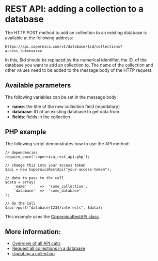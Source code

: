 # REST API: adding a collection to a database

The HTTP POST method to add an collection to an existing database is available at the following address:

`https://api.copernica.com/v1/database/$id/collections?access_token=xxxx`

In this, $id should be replaced by the numerical identifier, the ID, of the database you want to add an collection to. The name of the collection and other values need to be added to the message body of the HTTP request.

## Available parameters

The following variables can be set in the message body:

- **name**: the title of the new collection field (mandatory)
- **database**: ID of an existing database to get data from
- **fields**: fields in the collection

## PHP example
The following script demonstrates how to use the API method:

	// dependencies
	require_once('copernica_rest_api.php');

	// change this into your access token
	$api = new CopernicaRestApi("your-access-token");

	// data to pass to the call
	$data = array(
	    'name'      =>  'some_collection',
	    'database'  =>  'some_database'
	);

	// do the call
	$api->post("database/1234/interests", $data);

This example uses the [CopernicaRestAPi class](rest-php).

## More information:
- [Overview of all API calls](rest-api)
- [Request all collections in a database](rest-get-database-collections)
- [Updating a collection](rest-put-collection)
